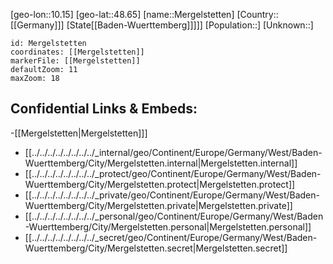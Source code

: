 ﻿---
location: [48.65,10.15]
mapzoom: [7,12] 
mapmarker: city 
type: City
tags:
- geo/City


SpocWebEntityId: 32420
isDeleted: false
confidential: public

---
[geo-lon::10.15]
[geo-lat::48.65]
[name::Mergelstetten]
[Country::[[Germany]]]
[State[[Baden-Wuerttemberg]]]]]
[Population::]
[Unknown::]


```leaflet
id: Mergelstetten
coordinates: [[Mergelstetten]]
markerFile: [[Mergelstetten]]
defaultZoom: 11 
maxZoom: 18
```


## Confidential Links & Embeds: 
-[[Mergelstetten|Mergelstetten]]] 
- [[../../../../../../../../_internal/geo/Continent/Europe/Germany/West/Baden-Wuerttemberg/City/Mergelstetten.internal|Mergelstetten.internal]] 
- [[../../../../../../../../_protect/geo/Continent/Europe/Germany/West/Baden-Wuerttemberg/City/Mergelstetten.protect|Mergelstetten.protect]] 
- [[../../../../../../../../_private/geo/Continent/Europe/Germany/West/Baden-Wuerttemberg/City/Mergelstetten.private|Mergelstetten.private]] 
- [[../../../../../../../../_personal/geo/Continent/Europe/Germany/West/Baden-Wuerttemberg/City/Mergelstetten.personal|Mergelstetten.personal]] 
- [[../../../../../../../../_secret/geo/Continent/Europe/Germany/West/Baden-Wuerttemberg/City/Mergelstetten.secret|Mergelstetten.secret]] 
